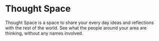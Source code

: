 # Thought Space

Thought Space is a space to share your every day ideas and reflections with the rest of the world. 
See what the people around your area are thinking, without any names involved. 
